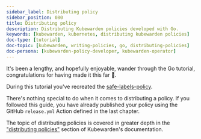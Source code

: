 ```yaml
---
sidebar_label: Distributing policy
sidebar_position: 080
title: Distributing policy
description: Distributing Kubewarden policies developed with Go.
keywords: [kubewarden, kubernetes, distributing kubewarden policies]
doc-type: [tutorial]
doc-topic: [kubewarden, writing-policies, go, distributing-policies]
doc-persona: [kubewarden-policy-developer, kubewarden-operator]
---
```


<head>
  <link rel="canonical" href="https://docs.kubewarden.io/tutorials/writing-policies/go/distribute"/>
</head>

It's been a lengthy, and hopefully enjoyable, wander through the Go tutorial,
congratulations for having made it this far 🎉.

During this tutorial you've recreated the
[safe-labels-policy](https://github.com/kubewarden/safe-labels-policy).

There's nothing special to do when it comes to distributing a policy.
If you followed this guide, you have already published your policy using the
GitHub `release.yml` Action defined in the last chapter.

The topic of distributing policies is covered in greater depth in the
["distributing policies"](../../../explanations/distributing-policies.md)
section of Kubewarden's documentation.
